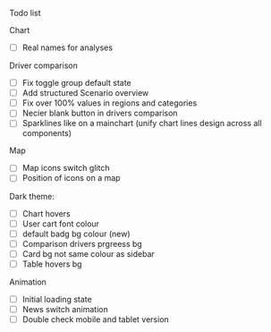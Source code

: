 Todo list

Chart
- [ ] Real names for analyses

Driver comparison
- [ ] Fix toggle group default state
- [ ] Add structured Scenario overview
- [ ] Fix over 100% values in regions and categories
- [ ] Necier blank button in drivers comparison
- [ ] Sparklines like on a mainchart (unify chart lines design across all components)

Map
- [ ] Map icons switch glitch
- [ ] Position of icons on a map

Dark theme:
- [ ] Chart hovers
- [ ] User cart font colour
- [ ] default badg bg colour (new)
- [ ] Comparison drivers prgreess bg
- [ ] Card bg not same colour as sidebar
- [ ] Table hovers bg

Animation
- [ ] Initial loading state 
- [ ] News switch animation
- [ ] Double check mobile and tablet version
